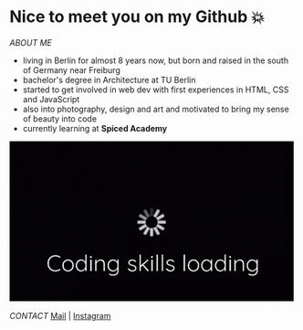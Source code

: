 # Nice to meet you on my Github 💥

*ABOUT ME*
- living in Berlin for almost 8 years now, but born and raised in the south of Germany near Freiburg 
- bachelor's degree in Architecture at TU Berlin
- started to get involved in web dev with first experiences in HTML, CSS and JavaScript
- also into photography, design and art and motivated to bring my sense of beauty into code
- currently learning at **Spiced Academy**

![coding gif](coding.gif)


*CONTACT* [Mail](mailto:adrianricken@gmail.com) | [Instagram](https://www.instagram.com/adrianoparmigiano/)


<!--
**adrianricken/adrianricken** is a ✨ _special_ ✨ repository because its `README.md` (this file) appears on your GitHub profile.

Here are some ideas to get you started:

- 🔭 I’m currently working on ...
- 🌱 I’m currently learning ...
- 👯 I’m looking to collaborate on ...
- 🤔 I’m looking for help with ...
- 💬 Ask me about ...
- 📫 How to reach me: ...
- 😄 Pronouns: ...
- ⚡ Fun fact: ...
-->
